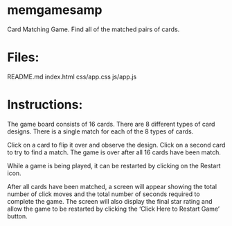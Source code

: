 # memgamesamp
Card Matching Game. Find all of the matched pairs of cards.

# Files:
README.md
index.html
css/app.css
js/app.js


# Instructions:

The game board consists of 16 cards. There are 8 different types of card designs. There is a single match for each of the 8 types of cards.

Click on a card to flip it over and observe the design. Click on a second card to try to find a match. The game is over after all 16 cards have been match.

While a game is being played, it can be restarted by clicking on the Restart icon.


After all cards have been matched, a screen will appear showing the total number of click moves and the total number of seconds required to complete the game. The screen will also display the final star rating and allow the game to be restarted by clicking the ‘Click Here to Restart Game’ button.
